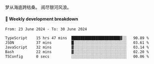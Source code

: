 梦从海底跨枯桑。
阅尽银河风浪。


#### 📝 Weekly development breakdown

<!--START_SECTION:waka-->

```txt
From: 23 June 2024 - To: 30 June 2024

TypeScript    15 hrs 47 mins  ██████████████████████▓░░   90.89 %
JSON          37 mins         █░░░░░░░░░░░░░░░░░░░░░░░░   03.61 %
JavaScript    32 mins         ▓░░░░░░░░░░░░░░░░░░░░░░░░   03.14 %
Bash          22 mins         ▓░░░░░░░░░░░░░░░░░░░░░░░░   02.20 %
TSConfig      0 secs          ░░░░░░░░░░░░░░░░░░░░░░░░░   00.06 %
```

<!--END_SECTION:waka-->




